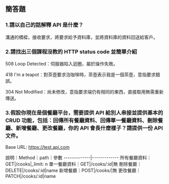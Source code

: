 ## 簡答題

### 1.請以自己的話解釋 API 是什麼？

溝通的橋樑，接收要求，將要求給予資料庫，並將資料庫的資料回送給客戶。

### 2.請找出三個課程沒教的 HTTP status code 並簡單介紹

508 Loop Detected：伺服器陷入迴圈，屬於操作失敗。

418 I'm a teapot：對茶壺要求泡咖啡時，茶壺表示我是一個茶壺，意指要求錯誤。

304 Not Modified：尚未修改，意指要求端仍有相同的東西，直接取用無需重新傳送。

### 3.假設你現在是個餐廳平台，需要提供 API 給別人串接並提供基本的 CRUD 功能，包括：回傳所有餐廳資料、回傳單一餐廳資料、刪除餐廳、新增餐廳、更改餐廳，你的 API 會長什麼樣子？請提供一份 API 文件。

Base URL: https://test.api.com

說明｜Method｜path｜參數
-------------|-------------
所有餐廳資料｜GET|/cooks|_limit: n
單一餐廳資料｜GET|/cooks/:id|無
刪除餐廳｜DELETE|/cooks/:id|name
新增餐廳｜POST|/cooks/|無
更改餐廳｜PATCH|/cooks/:id|name